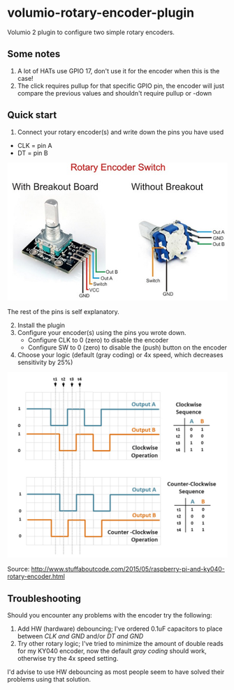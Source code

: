 # volumio-rotary-encoder-plugin
Volumio 2 plugin to configure two simple rotary encoders.

## Some notes
1. A lot of HATs use GPIO 17, don't use it for the encoder when this is the case!
2. The click requires pullup for that specific GPIO pin, the encoder will just compare the previous values and shouldn't require pullup or -down

## Quick start
1. Connect your rotary encoder(s) and write down the pins you have used

* CLK = pin A
* DT = pin B

![Alt text](/images/rotary_encoder.jpg?raw=true "Rotary encoder")

The rest of the pins is self explanatory.

2. Install the plugin
3. Configure your encoder(s) using the pins you wrote down.
   * Configure CLK to 0 (zero) to disable the encoder
   * Configure SW to 0 (zero) to disable the (push) button on the encoder
4. Choose your logic (default (gray coding) or 4x speed, which decreases sensitivity by 25%)

![Alt text](/images/rotary_logic.png?raw=true "Rotary encoder")

Source: http://www.stuffaboutcode.com/2015/05/raspberry-pi-and-ky040-rotary-encoder.html

## Troubleshooting
Should you encounter any problems with the encoder try the following:

1. Add HW (hardware) debouncing; I've ordered 0.1uF capacitors to place between *CLK and GND* and/or *DT and GND*
2. Try other rotary logic; I've tried to minimize the amount of double reads for my KY040 encoder, now the default *gray coding* should work, otherwise try the 4x speed setting.

I'd advise to use HW debouncing as most people seem to have solved their problems using that solution.
